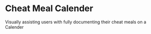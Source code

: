# Cheat Meal Calender

<p>Visually assisting users with fully documenting their cheat meals on a Calender</p>
